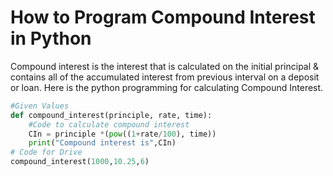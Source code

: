 # How to Program Compound Interest in Python

Compound interest is the interest that is calculated on the initial principal & contains all of the accumulated interest from previous interval on a deposit or loan.
Here is the python programming for calculating Compound Interest.

```python runnable
#Given Values
def compound_interest(principle, rate, time):
    #Code to calculate compound interest
    CIn = principle *(pow((1+rate/100), time))
    print("Compound interest is",CIn)
# Code for Drive
compound_interest(1000,10.25,6)
```

